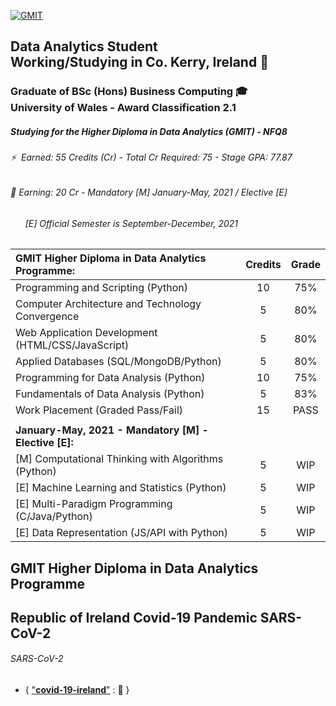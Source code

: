 [![GMIT](https://github.com/SeanOhAileasa/SeanOhAileasa/blob/master/img/gmit.png?raw=true)](https://web.archive.org/web/20201029063153/https://www.gmit.ie/computer-science-and-applied-physics/higher-diploma-science-computing-data-analytics-ict)

## Data Analytics Student</br>Working/Studying in Co. Kerry, Ireland &#x1F4CC;

### Graduate of BSc (Hons) Business Computing 🎓</br>University of Wales - Award Classification 2.1

##### Studying for the Higher Diploma in Data Analytics (GMIT) - NFQ8

###### ⚡ &nbsp;Earned: 55 Credits (Cr) - Total Cr Required: 75 - Stage GPA: 77.87

###### 🔭 Earning: 20 Cr - Mandatory [M] January-May, 2021 / Elective [E]

###### &nbsp;&nbsp;&nbsp;&nbsp;&nbsp;&nbsp;[E] Official Semester is September-December, 2021

| **GMIT Higher Diploma in Data Analytics Programme:**           | Credits | Grade   |
| :--------------------------------------------------------------|:-------:|:-------:|
| Programming and Scripting (Python)                             | 10      | 75%     |
| Computer Architecture and Technology Convergence               | 5       | 80%     |
| Web Application Development (HTML/CSS/JavaScript)              | 5       | 80%     |
| Applied Databases (SQL/MongoDB/Python)                         | 5       | 80%     |
| Programming for Data Analysis (Python)                         | 10      | 75%     |
| Fundamentals of Data Analysis (Python)                         | 5       | 83%     |
| Work Placement (Graded Pass/Fail)                              | 15      | PASS    |
|                                                                |         |         |
| **January-May, 2021 - Mandatory [M] - Elective [E]:**          |         |         |
| [M] Computational Thinking with Algorithms (Python)            | 5       | WIP     |
| [E] Machine Learning and Statistics (Python)                   | 5       | WIP     |
| [E] Multi-Paradigm Programming (C/Java/Python)                 | 5       | WIP     |
| [E] Data Representation (JS/API with Python)                   | 5       | WIP     |

## GMIT Higher Diploma in Data Analytics Programme

<!-- 
###### Computational Thinking with Algorithms 
-->

<!-- 
* { ["**Analysing**"](https://github.com/SeanOhAileasa/cta-analysing) : &#x1F4CC; } 
25/02/2020
"update repository ./cta-analysing - Asymptotic behaviour reviewing Big O / Omega / Theta with python O(1) / O(n) / O(n^2)."
-->

<!-- 
* { ["**Recursion**"](https://github.com/SeanOhAileasa/cta-recursion) : &#x1F4CC; } 
18/03/2020
""
"update repository ./cta-recursion - When designing a recursive algorithm the most fundamental step is to think about the task to be accomplished and identify recurring patterns. Identify cases known can be solved without recursion (simple base cases). Invoke a new copy of the method within each recursive step. Each recursive step resembles the original larger problem. Make progress towards the base case with each successive recursive step."
-->

<!-- 
* { ["**Sorting**"](https://github.com/SeanOhAileasa/cta-sorting) : &#x1F4CC; } 
13/03/2021
"add repository ./cta-sorting"
-->

<!-- 
###### Fubar 
-->

<!-- 
* { ["**Python**"](https://github.com/SeanOhAileasa/fubar-python) : &#x1F4CC; } 
18/03/2020
"update repository ./cta-recursion - Recursive process not making progress toward a base case."
-->

## Republic of Ireland Covid-19 Pandemic SARS-CoV-2

###### SARS-CoV-2

* { ["**covid-19-ireland**"](https://github.com/SeanOhAileasa/covid-19-ireland/blob/master/src/dataset/covid-19-ireland.csv) : &#x1F4CC; }
<!-- 
18/03/2020
"update repository ./covid-19-ireland"
-->